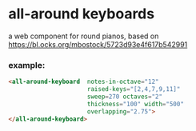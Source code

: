 # all-around keyboards
a web component for round pianos, based on https://bl.ocks.org/mbostock/5723d93e4f617b542991

### example:
```html
<all-around-keyboard  notes-in-octave="12"
                      raised-keys="[2,4,7,9,11]"
                      sweep=270 octaves="2"
                      thickness="100" width="500"
                      overlapping="2.75">
</all-around-keyboard>
```

